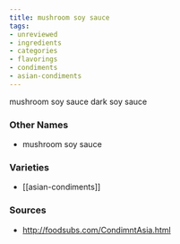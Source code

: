 ```yaml
---
title: mushroom soy sauce
tags:
- unreviewed
- ingredients
- categories
- flavorings
- condiments
- asian-condiments
---
```

mushroom soy sauce dark soy sauce

### Other Names

* mushroom soy sauce

### Varieties

* [[asian-condiments]]

### Sources
* http://foodsubs.com/CondimntAsia.html
